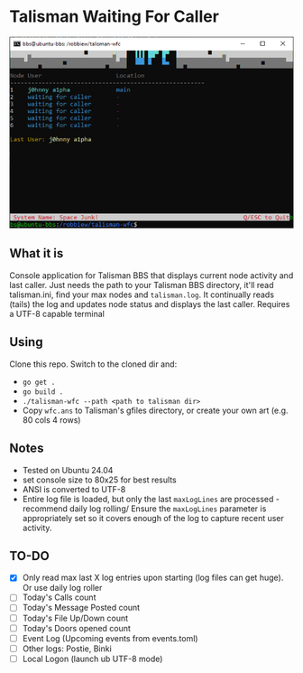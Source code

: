 # Talisman Waiting For Caller
![simple POC](assets/screen.png)

## What it is
Console application for Talisman BBS that displays current node activity and last caller. Just needs the path to your Talisman BBS directory, it'll read talisman.ini, find your max nodes and `talisman.log`. It continually reads (tails) the log and updates node status and displays the last caller. Requires a UTF-8 capable terminal 

## Using
Clone this repo. Switch to the cloned dir and:
- ```go get .```
- ```go build .```
- ```./talisman-wfc --path <path to talisman dir>```
- Copy `wfc.ans` to Talisman's gfiles directory, or create your own art (e.g. 80 cols 4 rows)

## Notes
- Tested on Ubuntu 24.04
- set console size to 80x25 for best results
- ANSI is converted to UTF-8
- Entire log file is loaded, but only the last `maxLogLines` are processed - recommend daily log rolling/ Ensure the `maxLogLines` parameter is appropriately set so it covers enough of the log to capture recent user activity.


## TO-DO
- [X] Only read max last X log entries upon starting (log files can get huge). Or use daily log roller
- [ ] Today's Calls count
- [ ] Today's Message Posted count
- [ ] Today's File Up/Down count
- [ ] Today's Doors opened count
- [ ] Event Log (Upcoming events from events.toml)
- [ ] Other logs: Postie, Binki
- [ ] Local Logon (launch ub UTF-8 mode)
